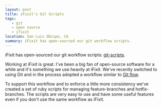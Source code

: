 ```yaml
---
layout: post
title: iFixit's Git Scripts
tags:
   - git
   - open source
   - ifixit
location: San Luis Obispo, CA
summary: iFixit has open-sourced our git workflow scripts.
---
```


iFixit has open-sourced our git workflow scripts: [git-scripts][gitscripts].

Working at iFixit is great. I've been a big fan of open-source software for a
while and it's something we use heavily at iFixit. We've recently switched to
using Git and in the process adopted a workflow similar to [Git flow][gitflow].

To support this workflow and to enforce a little more consistency we've created
a set of ruby scripts for managing feature-branches and hotfix-branches.
The scripts are very easy to use and have some useful features even if you don't
use the same workflow as iFixit.

[gitflow]: http://nvie.com/posts/a-successful-git-branching-model/
[gitscripts]: https://github.com/ifixit/git-scripts

